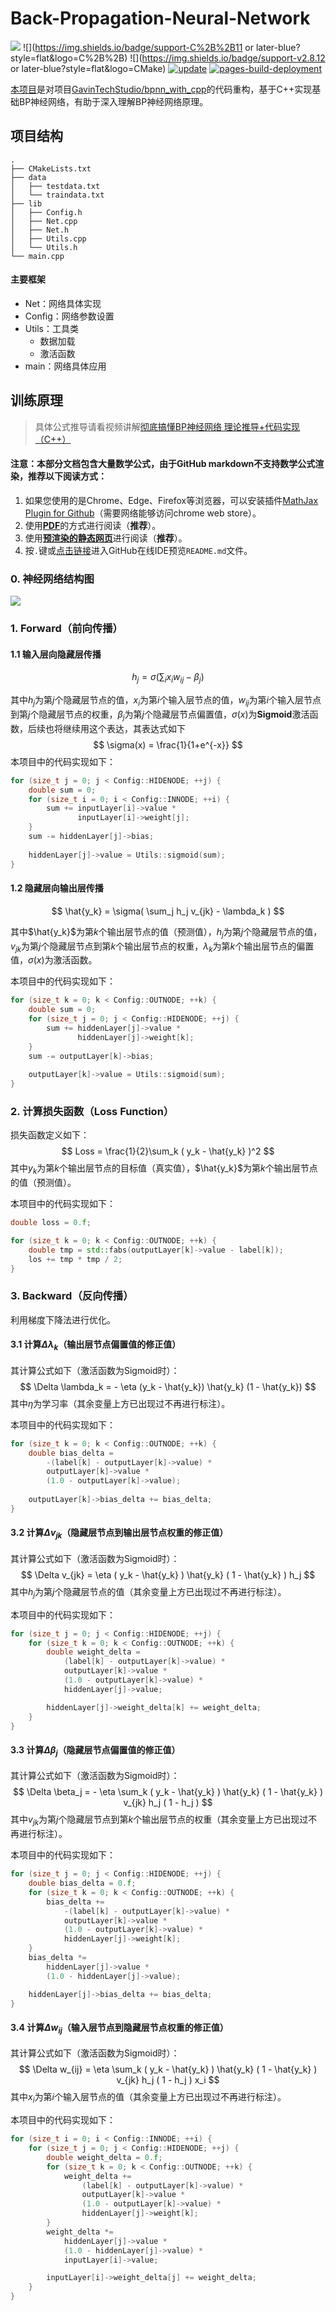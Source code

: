 # Back-Propagation-Neural-Network

[![](https://badgen.net/badge/github/BPNN?icon&label=GitHub)](https://github.com/GavinTechStudio/Back-Propagation-Neural-Network) ![](https://img.shields.io/badge/support-C%2B%2B11 or later-blue?style=flat&logo=C%2B%2B) ![](https://img.shields.io/badge/support-v2.8.12 or later-blue?style=flat&logo=CMake) [![update](https://img.shields.io/github/last-commit/GavinTechStudio/Back-Propagation-Neural-Network)](https://github.com/GavinTechStudio/Back-Propagation-Neural-Network) [![pages-build-deployment](https://github.com/GavinTechStudio/Back-Propagation-Neural-Network/actions/workflows/pages/pages-build-deployment/badge.svg)](https://github.com/GavinTechStudio/Back-Propagation-Neural-Network/actions/workflows/pages/pages-build-deployment) 

[本项目](https://github.com/GavinTechStudio/Back-Propagation-Neural-Network)是对项目[GavinTechStudio/bpnn_with_cpp](https://github.com/GavinTechStudio/bpnn_with_cpp)的代码重构，基于C++实现基础BP神经网络，有助于深入理解BP神经网络原理。

## 项目结构

```
.
├── CMakeLists.txt
├── data
│   ├── testdata.txt
│   └── traindata.txt
├── lib
│   ├── Config.h
│   ├── Net.cpp
│   ├── Net.h
│   ├── Utils.cpp
│   └── Utils.h
└── main.cpp
```

#### 主要框架

- Net：网络具体实现
- Config：网络参数设置
- Utils：工具类
  - 数据加载
  - 激活函数
- main：网络具体应用

## 训练原理

> 具体公式推导请看视频讲解[彻底搞懂BP神经网络 理论推导+代码实现（C++）](https://www.bilibili.com/video/BV1Y64y1z7jM?p=1)

#### 注意：本部分文档包含大量数学公式，由于GitHub markdown不支持数学公式渲染，推荐以下阅读方式：

1. 如果您使用的是Chrome、Edge、Firefox等浏览器，可以安装插件[MathJax Plugin for Github](https://chrome.google.com/webstore/detail/mathjax-plugin-for-github/ioemnmodlmafdkllaclgeombjnmnbima)（需要网络能够访问chrome web store）。
2. 使用[**PDF**](https://gavintechstudio.github.io/Back-Propagation-Neural-Network/README.pdf)的方式进行阅读（**推荐**）。
2. 使用[**预渲染的静态网页**](https://gavintechstudio.github.io/Back-Propagation-Neural-Network/README.html)进行阅读（**推荐**）。
2. 按`.`键或[点击链接](https://github.dev/GavinTechStudio/Back-Propagation-Neural-Network)进入GitHub在线IDE预览`README.md`文件。

### 0. 神经网络结构图

![](img/net-info.png)

### 1. Forward（前向传播）

#### 1.1 输入层向隐藏层传播

$$
h_j = \sigma( \sum_i x_i w_{ij} - \beta_j )
$$

其中$h_j$为第$j$个隐藏层节点的值，$x_i$为第$i$个输入层节点的值，$w_{ij}$为第$i$个输入层节点到第$j$个隐藏层节点的权重，$\beta_j$为第$j$个隐藏层节点偏置值，$\sigma(x)$为**Sigmoid**激活函数，后续也将继续用这个表达，其表达式如下
$$
\sigma(x) = \frac{1}{1+e^{-x}}
$$
本项目中的代码实现如下：

```C++
for (size_t j = 0; j < Config::HIDENODE; ++j) {
	double sum = 0;
    for (size_t i = 0; i < Config::INNODE; ++i) {
        sum += inputLayer[i]->value * 
               inputLayer[i]->weight[j];
    }
    sum -= hiddenLayer[j]->bias;
  
    hiddenLayer[j]->value = Utils::sigmoid(sum);
}
```

#### 1.2 隐藏层向输出层传播

$$
\hat{y_k} = \sigma( \sum_j h_j v_{jk} - \lambda_k )
$$

其中$\hat{y_k}$为第$k$个输出层节点的值（预测值），$h_j$为第$j$个隐藏层节点的值，$v_{jk}$为第$j$个隐藏层节点到第$k$个输出层节点的权重，$\lambda_k$为第$k$个输出层节点的偏置值，$\sigma(x)$为激活函数。

本项目中的代码实现如下：

```C++
for (size_t k = 0; k < Config::OUTNODE; ++k) {
    double sum = 0;
    for (size_t j = 0; j < Config::HIDENODE; ++j) {
        sum += hiddenLayer[j]->value * 
               hiddenLayer[j]->weight[k];
    }
    sum -= outputLayer[k]->bias;
    
    outputLayer[k]->value = Utils::sigmoid(sum);
}
```

### 2. 计算损失函数（Loss Function）

损失函数定义如下：
$$
Loss = \frac{1}{2}\sum_k ( y_k - \hat{y_k} )^2
$$
其中$y_k$为第$k$个输出层节点的目标值（真实值），$\hat{y_k}$为第$k$个输出层节点的值（预测值）。

本项目中的代码实现如下：

```C++
double loss = 0.f;

for (size_t k = 0; k < Config::OUTNODE; ++k) {
    double tmp = std::fabs(outputLayer[k]->value - label[k]);
    los += tmp * tmp / 2;
}
```

### 3. Backward（反向传播）

利用梯度下降法进行优化。

#### 3.1 计算$\Delta \lambda_k$（输出层节点偏置值的修正值）

其计算公式如下（激活函数为Sigmoid时）：
$$
\Delta \lambda_k = - \eta (y_k - \hat{y_k}) \hat{y_k} (1 - \hat{y_k})
$$
其中$\eta$为学习率（其余变量上方已出现过不再进行标注）。

本项目中的代码实现如下：

```C++
for (size_t k = 0; k < Config::OUTNODE; ++k) {
    double bias_delta = 
        -(label[k] - outputLayer[k]->value) *
        outputLayer[k]->value *
        (1.0 - outputLayer[k]->value);
    
    outputLayer[k]->bias_delta += bias_delta;
}
```

#### 3.2 计算$\Delta v_{jk}$（隐藏层节点到输出层节点权重的修正值）

其计算公式如下（激活函数为Sigmoid时）：
$$
\Delta v_{jk} = \eta ( y_k - \hat{y_k} ) \hat{y_k} ( 1 - \hat{y_k} ) h_j
$$
其中$h_j$为第$j$个隐藏层节点的值（其余变量上方已出现过不再进行标注）。

本项目中的代码实现如下：

```C++
for (size_t j = 0; j < Config::HIDENODE; ++j) {
    for (size_t k = 0; k < Config::OUTNODE; ++k) {
        double weight_delta =
            (label[k] - outputLayer[k]->value) * 
            outputLayer[k]->value * 
            (1.0 - outputLayer[k]->value) * 
            hiddenLayer[j]->value;

		hiddenLayer[j]->weight_delta[k] += weight_delta;
    }
}
```

#### 3.3 计算$\Delta \beta_j$（隐藏层节点偏置值的修正值）

其计算公式如下（激活函数为Sigmoid时）：
$$
\Delta \beta_j = - \eta \sum_k ( y_k - \hat{y_k} ) \hat{y_k} ( 1 - \hat{y_k} ) v_{jk} h_j ( 1 - h_j )
$$
其中$v_{jk}$为第$j$个隐藏层节点到第$k$个输出层节点的权重（其余变量上方已出现过不再进行标注）。

本项目中的代码实现如下：

```C++
for (size_t j = 0; j < Config::HIDENODE; ++j) {
	double bias_delta = 0.f;
	for (size_t k = 0; k < Config::OUTNODE; ++k) {
		bias_delta += 
            -(label[k] - outputLayer[k]->value) * 
            outputLayer[k]->value * 
            (1.0 - outputLayer[k]->value) * 
            hiddenLayer[j]->weight[k];
	}
	bias_delta *= 
        hiddenLayer[j]->value * 
        (1.0 - hiddenLayer[j]->value);

	hiddenLayer[j]->bias_delta += bias_delta;
}
```

#### 3.4 计算$\Delta w_{ij}$（输入层节点到隐藏层节点权重的修正值）

其计算公式如下（激活函数为Sigmoid时）：
$$
\Delta w_{ij} = \eta \sum_k ( y_k - \hat{y_k} ) \hat{y_k} ( 1 - \hat{y_k} ) v_{jk} h_j ( 1 - h_j ) x_i
$$
其中$x_i$为第$i$个输入层节点的值（其余变量上方已出现过不再进行标注）。

本项目中的代码实现如下：

```C++
for (size_t i = 0; i < Config::INNODE; ++i) {
	for (size_t j = 0; j < Config::HIDENODE; ++j) {
		double weight_delta = 0.f;
		for (size_t k = 0; k < Config::OUTNODE; ++k) {
			weight_delta +=
                (label[k] - outputLayer[k]->value) * 
                outputLayer[k]->value * 
                (1.0 - outputLayer[k]->value) * 
                hiddenLayer[j]->weight[k];
        }
		weight_delta *=
            hiddenLayer[j]->value * 
            (1.0 - hiddenLayer[j]->value) * 
            inputLayer[i]->value;

		inputLayer[i]->weight_delta[j] += weight_delta;
	}
}
```
